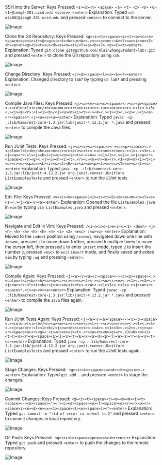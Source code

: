 SSH into the Server:
Keys Pressed: ```<s><s><h> <space> <a> <t> <z> <0> <0> <1>@ieng6-201.ucsd.edu <space> <enter>```
Explanation: Typed ```ssh atz001@ieng6-201.ucsd.edu``` and pressed ```<enter>``` to connect to the server.

![Image](https://alainzhangstudent.github.io/cse-15L-wi22/labreport4/lab4s3.jpg)

Clone the Git Repository:
Keys Pressed:  ```<g><i><t><space><c><l><o><n><e><space><g><i><t><@><g><i><t><h><u><b><.><c><o><m>:<A><l><a><i><n><Z><h><a><n><g><S><t><u><d><e><n><t>/<l><a><b><7>.<g><i><t><enter>```
Explanation: Typed ```git clone git@github.com:AlainZhangStudent/lab7.git``` and pressed ```<enter>``` to clone the Git repository using ```ssh```.

![Image](https://alainzhangstudent.github.io/cse-15L-wi22/labreport4/lab4s4.jpg)

Change Directory:
Keys Pressed: ```<c><d><space><l><a><b><7><enter>```
Explanation: Changed directory to ```lab7``` by typing ```cd lab7``` and pressing ```<enter>```.

![Image](https://alainzhangstudent.github.io/cse-15L-wi22/labreport4/lab4s5.jpg)

Compile Java Files:
Keys Pressed: ```<j><a><v><a><c><space><-><c><p><space><.><colon>l<i><b>/<h><a><m><c><r><e><s><t><-><c><o><r><e><-><1><.><3><.><j><a><r>:<l><i><b>/<j><u><n><i><t><-><4><.><1><3><.><2><.><j><a><r><space>*.<j><a><v><a><enter>```
Explanation: Typed ```javac -cp .:lib/hamcrest-core-1.3.jar:lib/junit-4.13.2.jar *.java``` and pressed ```<enter>``` to compile the Java files.

![Image](https://alainzhangstudent.github.io/cse-15L-wi22/labreport4/lab4s6.jpg)

Run JUnit Tests:
Keys Pressed: ```<j><a><v><a><space><-><c><p><space><.><colon>l<i><b>/<h><a><m><c><r><e><s><t><-><c><o><r><e><-><1><.><3><.><j><a><r>:<l><i><b>/<j><u><n><i><t><-><4><.><1><3><.><2><.><j><a><r><space>o><r><g><.<j><u><n><i><t>.<r><u><n><n><e><r>.<J><U><n><i><t>C><o><r><e><space><L><i><s><t><E><x><a><m><p><l><e><s><T><e><s><t><s><enter>```
Explanation: Typed ```java -cp .:lib/hamcrest-core-1.3.jar:lib/junit-4.13.2.jar org.junit.runner.JUnitCore ListExamplesTests``` and pressed ```<enter>``` to run the JUnit tests.

![Image](https://alainzhangstudent.github.io/cse-15L-wi22/labreport4/lab4s1.jpg)

Edit File:
Keys Pressed: ```<v><i><m><space>L<i><s><t><E><x><a><m><p><l><e><s><.><j><a><v><a><enter>```
Explanation: Opened the file ```ListExamples.java``` in ```vim``` by typing ```vim ListExamples.java``` and pressed ```<enter>```.

![Image](https://alainzhangstudent.github.io/cse-15L-wi22/labreport4/lab4s7.jpg)

Navigate and Edit in Vim:
Keys Pressed: ```/<i>n<i>d<i>e<i>x><1> <down> <j> <h> <h> <h> <h> <h> <h> <i> <2> <esc> :<w><q> <enter>```
Explanation: Moved to the ```index1``` position using ```/index1```, navigated down one line with ```<down>```, pressed ```j``` to move down further, pressed ```h``` multiple times to move the cursor left, then pressed ```i``` to enter ```insert``` mode, typed ```2``` to insert the number ```2```, pressed ```<esc>``` to ```exit``` ```insert``` mode, and finally saved and exited ```vim``` by typing ```:wq``` and pressing ```<enter>```.

![Image](https://alainzhangstudent.github.io/cse-15L-wi22/labreport4/lab4s8.jpg)

Compile Again:
Keys Pressed: ```<j><a><v><a><c><space><-><c><p><space><.><colon>l<i><b>/<h><a><m><c><r><e><s><t><-><c><o><r><e><-><1><.><3><.><j><a><r>:<l><i><b>/<j><u><n><i><t><-><4><.><1><3><.><2><.><j><a><r><space>*.<j><a><v><a><enter>```
Explanation: Typed ```javac -cp .:lib/hamcrest-core-1.3.jar:lib/junit-4.13.2.jar *.java``` and pressed ```<enter>``` to compile the ```Java``` files again.

![Image](https://alainzhangstudent.github.io/cse-15L-wi22/labreport4/lab4s6.jpg)

Run JUnit Tests Again:
Keys Pressed: ```<j><a><v><a><space><-><c><p><space><.><colon>l<i><b>/<h><a><m><c><r><e><s><t><-><c><o><r><e><-><1><.><3><.><j><a><r>:<l><i><b>/<j><u><n><i><t><-><4><.><1><3><.><2><.><j><a><r><space>o><r><g><.<j><u><n><i><t>.<r><u><n><n><e><r>.<J><U><n><i><t>C><o><r><e><space><L><i><s><t><E><x><a><m><p><l><e><s><T><e><s><t><s><enter>```
Explanation: Typed ```java -cp .:lib/hamcrest-core-1.3.jar:lib/junit-4.13.2.jar org.junit.runner.JUnitCore ListExamplesTests``` and pressed ```<enter>``` to run the JUnit tests again.

![Image](https://alainzhangstudent.github.io/cse-15L-wi22/labreport4/lab4s2.jpg)

Stage Changes:
Keys Pressed:``` <g><i><t><space><a><d><d><space><.><enter>```
Explanation: Typed ```git add .``` and pressed ```<enter>``` to stage the changes.

![Image](https://alainzhangstudent.github.io/cse-15L-wi22/labreport4/lab4s9.jpg)

Commit Changes:
Keys Pressed: ```<g><i><t><space><c><o><m><m><i><t><space><-><m><space><"><r><i><d><space><o><f><space><e><r><r><o><r><space>i><n><d><e><x><1><space><t><o><space>2><"><enter>```
Explanation: Typed ```git commit -m "rid of error in index1 to 2"``` and pressed ```<enter>``` to commit changes in local repository.

![Image](https://alainzhangstudent.github.io/cse-15L-wi22/labreport4/lab4s10.jpg)

Git Push:
Keys Pressed:``` <g><i><t><space><p><u><s><h><enter>```
Explanation: Typed ```git push``` and pressed ```<enter>``` to push the changes to the remote repository.

![Image](https://alainzhangstudent.github.io/cse-15L-wi22/labreport4/lab4s11.jpg)
